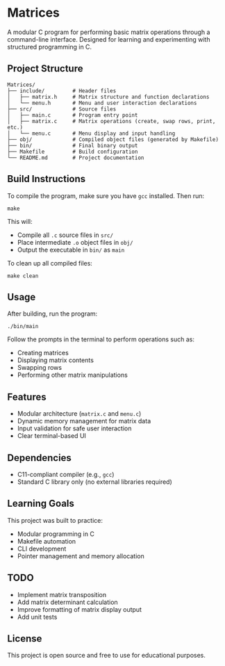 # Matrices

A modular C program for performing basic matrix operations through a command-line interface. Designed for learning and experimenting with structured programming in C.

## Project Structure
```
Matrices/
├── include/         # Header files  
│   ├── matrix.h     # Matrix structure and function declarations  
│   └── menu.h       # Menu and user interaction declarations  
├── src/             # Source files  
│   ├── main.c       # Program entry point  
│   ├── matrix.c     # Matrix operations (create, swap rows, print, etc.)  
│   └── menu.c       # Menu display and input handling  
├── obj/             # Compiled object files (generated by Makefile)  
├── bin/             # Final binary output  
├── Makefile         # Build configuration  
└── README.md        # Project documentation
```

## Build Instructions

To compile the program, make sure you have `gcc` installed. Then run:

`make`

This will:
- Compile all `.c` source files in `src/`
- Place intermediate `.o` object files in `obj/`
- Output the executable in `bin/` as `main`

To clean up all compiled files:

`make clean`

## Usage

After building, run the program:

`./bin/main`

Follow the prompts in the terminal to perform operations such as:
- Creating matrices
- Displaying matrix contents
- Swapping rows
- Performing other matrix manipulations

## Features

- Modular architecture (`matrix.c` and `menu.c`)
- Dynamic memory management for matrix data
- Input validation for safe user interaction
- Clear terminal-based UI

## Dependencies

- C11-compliant compiler (e.g., `gcc`)
- Standard C library only (no external libraries required)

## Learning Goals

This project was built to practice:
- Modular programming in C
- Makefile automation
- CLI development
- Pointer management and memory allocation

## TODO

- Implement matrix transposition
- Add matrix determinant calculation
- Improve formatting of matrix display output
- Add unit tests

## License

This project is open source and free to use for educational purposes.
